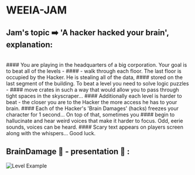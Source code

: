 # WEEIA-JAM

## Jam's topic :arrow_right: 'A hacker hacked your brain', explanation:
<br>
#### You are playing in the headquarters of a big corporation. Your goal is to beat all of the levels - 
#### - walk through each floor. The last floor is occupied by the Hacker. He is stealing all of the data, 
#### stored on the last segment of the building. To beat a level you need to solve logic puzzles - 
#### move crates in such a way that would allow you to pass through tight spaces in the skyscraper...
#### Additionally each level is harder to beat - the closer you are to the Hacker the more access he has to your brain.
#### Each of the Hacker's 'Brain Damages' (hacks) freezes your character for 1 second... On top of that, sometimes you
#### begin to hallucinate and hear weird voices that make it harder to focus. Odd, eerie sounds, voices can be heard.
#### Scary text appears on players screen along with the whispers... Good luck.
<br />

## BrainDamage :brain: - presentation :snake: :
![Level Example](https://user-images.githubusercontent.com/78366670/116733126-00755e80-a9ec-11eb-93fc-acd81aded5f5.png)





